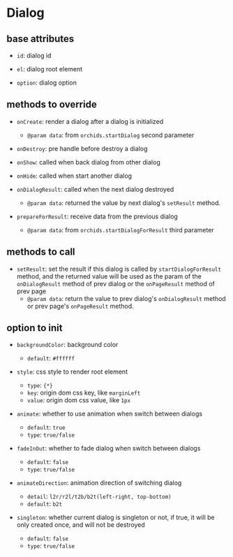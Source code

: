 # Dialog

## base attributes

* `id`: dialog id

* `el`: dialog root element

* `option`: dialog option

## methods to override

* `onCreate`: render a dialog after a dialog is initialized
    - `@param data`: from `orchids.startDialog` second parameter

* `onDestroy`: pre handle before destroy a dialog

* `onShow`: called when back dialog from other dialog

* `onHide`: called when start another dialog

* `onDialogResult`: called when the next dialog destroyed
    - `@param data`: returned the value by next dialog's `setResult` method.

* `prepareForResult`: receive data from the previous dialog
    - `@param data`: from `orchids.startDialogForResult` third parameter
    
## methods to call

* `setResult`: set the result if this dialog is called by `startDialogForResult` method, and the returned value will be used as the param of the `onDialogResult` method of prev dialog or the `onPageResult` method of prev page
    - `@param data`: return the value to prev dialog's `onDialogResult` method or prev page's `onPageResult` method.
    
## option to init

* `backgroundColor`: background color
    - `default`: `#ffffff`

* `style`: css style to render root element
    - `type`: `{*}`
    - `key`: origin dom css key, like `marginLeft`
    - `value`: origin dom css value, like `1px`

* `animate`: whether to use animation when switch between dialogs
    - `default`: `true`
    - `type`: `true/false`

* `fadeInOut`: whether to fade dialog when switch between dialogs
    - `default`: `false`
    - `type`: `true/false`

* `animateDirection`: animation direction of switching dialog
    - `detail`: `l2r/r2l/t2b/b2t(left-right, top-bottom)`
    - `default`: `b2t`

* `singleton`: whether current dialog is singleton or not, if true, it will be only created once, and will not be destroyed
    - `default`: `false`
    - `type`: `true/false`